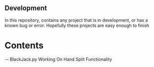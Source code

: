## Development
In this repository, contains any project that is in development, or has a known bug or error. Hopefully these projects are easy enough to finish

# Contents
  --  BlackJack.py
    Working On Hand Split Functionality
